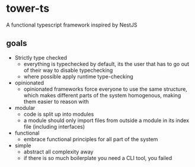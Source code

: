 # tower-ts
A functional typescript framework inspired by NestJS

## goals
+ Strictly type checked
  + everything is typechecked by default, its the user that has to go out of their way to disable typechecking
  + where possible apply runtime type-checking
+ opinionated
  + opinionated frameworks force everyone to use the same structure, which makes different parts of the system homogenous, making them easier to reason with
+ modular
  + code is split up into modules
  + a module should only import files from outside a module in its index file (including interfaces)
+ functional
  + embrace functional principles for all part of the system
+ simple
  + abstract all complexity away
  + if there is so much boilerplate you need a CLI tool, you failed
